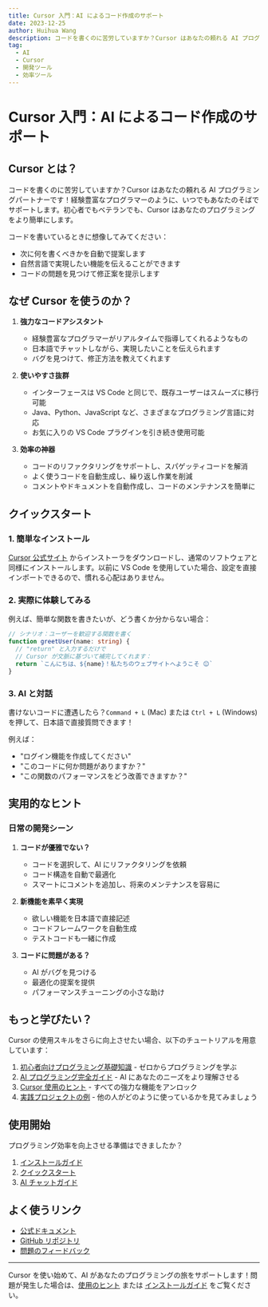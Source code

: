 ```yaml
---
title: Cursor 入門：AI によるコード作成のサポート
date: 2023-12-25
author: Huihua Wang
description: コードを書くのに苦労していますか？Cursor はあなたの頼れる AI プログラミングパートナーです！
tag:
  - AI
  - Cursor
  - 開発ツール
  - 効率ツール
---
```


# Cursor 入門：AI によるコード作成のサポート

## Cursor とは？

コードを書くのに苦労していますか？Cursor はあなたの頼れる AI プログラミングパートナーです！経験豊富なプログラマーのように、いつでもあなたのそばでサポートします。初心者でもベテランでも、Cursor はあなたのプログラミングをより簡単にします。

コードを書いているときに想像してみてください：

- 次に何を書くべきかを自動で提案します
- 自然言語で実現したい機能を伝えることができます
- コードの問題を見つけて修正案を提示します

## なぜ Cursor を使うのか？

1. **強力なコードアシスタント**

   - 経験豊富なプログラマーがリアルタイムで指導してくれるようなもの
   - 日本語でチャットしながら、実現したいことを伝えられます
   - バグを見つけて、修正方法を教えてくれます

2. **使いやすさ抜群**

   - インターフェースは VS Code と同じで、既存ユーザーはスムーズに移行可能
   - Java、Python、JavaScript など、さまざまなプログラミング言語に対応
   - お気に入りの VS Code プラグインを引き続き使用可能

3. **効率の神器**
   - コードのリファクタリングをサポートし、スパゲッティコードを解消
   - よく使うコードを自動生成し、繰り返し作業を削減
   - コメントやドキュメントを自動作成し、コードのメンテナンスを簡単に

## クイックスタート

### 1. 簡単なインストール

[Cursor 公式サイト](https://cursor.sh) からインストーラをダウンロードし、通常のソフトウェアと同様にインストールします。以前に VS Code を使用していた場合、設定を直接インポートできるので、慣れる心配はありません。

### 2. 実際に体験してみる

例えば、簡単な関数を書きたいが、どう書くか分からない場合：

```typescript
// シナリオ：ユーザーを歓迎する関数を書く
function greetUser(name: string) {
  // "return" と入力するだけで
  // Cursor が文脈に基づいて補完してくれます：
  return `こんにちは、${name}！私たちのウェブサイトへようこそ 😊`
}
```

### 3. AI と対話

書けないコードに遭遇したら？`Command + L` (Mac) または `Ctrl + L` (Windows) を押して、日本語で直接質問できます！

例えば：

- "ログイン機能を作成してください"
- "このコードに何か問題がありますか？"
- "この関数のパフォーマンスをどう改善できますか？"

## 実用的なヒント

### 日常の開発シーン

1. **コードが優雅でない？**

   - コードを選択して、AI にリファクタリングを依頼
   - コード構造を自動で最適化
   - スマートにコメントを追加し、将来のメンテナンスを容易に

2. **新機能を素早く実現**

   - 欲しい機能を日本語で直接記述
   - コードフレームワークを自動生成
   - テストコードも一緒に作成

3. **コードに問題がある？**
   - AI がバグを見つける
   - 最適化の提案を提供
   - パフォーマンスチューニングの小さな助け

## もっと学びたい？

Cursor の使用スキルをさらに向上させたい場合、以下のチュートリアルを用意しています：

1. [初心者向けプログラミング基礎知識](/ja/wiki/user-guide/programming-basics-for-beginners) - ゼロからプログラミングを学ぶ
2. [AI プログラミング完全ガイド](/ja/wiki/user-guide/ai-programming-guide) - AI にあなたのニーズをより理解させる
3. [Cursor 使用のヒント](/ja/wiki/user-guide/cursor-tips) - すべての強力な機能をアンロック
4. [実践プロジェクトの例](/ja/example/) - 他の人がどのように使っているかを見てみましょう

## 使用開始

プログラミング効率を向上させる準備はできましたか？

1. [インストールガイド](/ja/wiki/user-guide/install)
2. [クイックスタート](/ja/wiki/user-guide/quick-start)
3. [AI チャットガイド](/ja/wiki/user-guide/ai-chat)

## よく使うリンク

- [公式ドキュメント](https://cursor.sh/docs)
- [GitHub リポジトリ](https://github.com/getcursor/cursor)
- [問題のフィードバック](https://github.com/getcursor/cursor/issues)

---

Cursor を使い始めて、AI があなたのプログラミングの旅をサポートします！問題が発生した場合は、[使用のヒント](/ja/wiki/user-guide/cursor-tips) または [インストールガイド](/ja/wiki/user-guide/install) をご覧ください。
